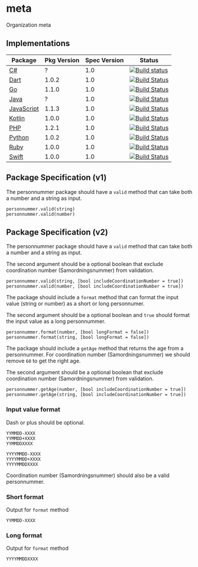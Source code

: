 # meta
Organization meta

## Implementations

| Package | Pkg Version | Spec Version | Status |
|---|---|---|---|
| [C#](https://github.com/personnummer/csharp) | ? | 1.0 | [![Build status](https://ci.appveyor.com/api/projects/status/ajkcx0gg8rke8hx2?svg=true)](https://ci.appveyor.com/project/frozzare/csharp/branch/master) |
| [Dart](https://github.com/personnummer/dart) | 1.0.2 | 1.0 | [![Build Status](https://travis-ci.org/personnummer/dart.svg?branch=master)](https://travis-ci.org/personnummer/dart) |
| [Go](https://github.com/personnummer/go) | 1.1.0 | 1.0 | [![Build Status](https://travis-ci.org/personnummer/go.svg?branch=master)](https://travis-ci.org/personnummer/go) |
| [Java](https://github.com/personnummer/java) | ? | 1.0  | [![Build Status](https://travis-ci.org/personnummer/java.svg?branch=master)](https://travis-ci.org/personnummer/java) |
| [JavaScript](https://github.com/personnummer/js) | 1.1.3 | 1.0  | [![Build Status](https://travis-ci.org/personnummer/js.svg?branch=master)](https://travis-ci.org/personnummer/js) |
| [Kotlin](https://github.com/personnummer/kotlin) | 1.0.0 | 1.0  | [![Build Status](https://travis-ci.org/personnummer/kotlin.svg?branch=master)](https://travis-ci.org/personnummer/kotlin) |
| [PHP](https://github.com/personnummer/php) | 1.2.1 | 1.0 | [![Build Status](https://travis-ci.org/personnummer/php.svg?branch=master)](https://travis-ci.org/personnummer/php) |
| [Python](https://github.com/personnummer/python) | 1.0.2 |  1.0 | [![Build Status](https://travis-ci.org/personnummer/python.svg?branch=master)](https://travis-ci.org/personnummer/python) |
| [Ruby](https://github.com/personnummer/ruby) | 1.0.0 | 1.0  | [![Build Status](https://travis-ci.org/personnummer/ruby.svg?branch=master)](https://travis-ci.org/personnummer/ruby) |
| [Swift](https://github.com/personnummer/swift) | 1.0.0 | 1.0  | [![Build Status](https://travis-ci.org/personnummer/swift.svg?branch=master)](https://travis-ci.org/personnummer/swift) |

## Package Specification (v1)

The personnummer package should have a `valid` method that can take both a number and a string as input.

```
personnummer.valid(string)
personnummer.valid(number)
```

## Package Specification (v2)

The personnummer package should have a `valid` method that can take both a number and a string as input.

The second argument should be a optional boolean that exclude coordination number (Samordningsnummer) from validation.

```
personnummer.valid(string, [bool includeCoordinationNumber = true])
personnummer.valid(number, [bool includeCoordinationNumber = true])
```

The package should include a `format` method that can format the input value (string or number) as a short or long personnumer.

The second argument should be a optional boolean and `true` should format the input value as a long personnummer.

```
personnummer.format(number, [bool longFormat = false])
personnummer.format(string, [bool longFormat = false])
```

The package should include a `getAge` method that returns the age from a personnummer. For coordination number (Samordningsnummer) we should remove `60` to get the right age.

The second argument should be a optional boolean that exclude coordination number (Samordningsnummer) from validation.

```
personnummer.getAge(number, [bool includeCoordinationNumber = true])
personnummer.getAge(string, [bool includeCoordinationNumber = true])
```

### Input value format

Dash or plus should be optional.

```
YYMMDD-XXXX
YYMMDD+XXXX
YYMMDDXXXX

YYYYMMDD-XXXX
YYYYMMDD+XXXX
YYYYMMDDXXXX
```

Coordination number (Samordningsnummer) should also be a valid personnummer.

### Short format

Output for `format` method

```
YYMMDD-XXXX
```

### Long format

Output for `format` method

```
YYYYMMDDXXXX
```

